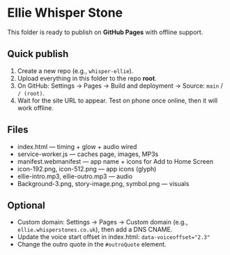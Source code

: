 # Ellie Whisper Stone

This folder is ready to publish on **GitHub Pages** with offline support.

## Quick publish
1. Create a new repo (e.g., `whisper-ellie`).
2. Upload everything in this folder to the repo **root**.
3. On GitHub: Settings → Pages → Build and deployment → Source: `main` / `/ (root)`.
4. Wait for the site URL to appear. Test on phone once online, then it will work offline.

## Files
- index.html — timing + glow + audio wired
- service-worker.js — caches page, images, MP3s
- manifest.webmanifest — app name + icons for Add to Home Screen
- icon-192.png, icon-512.png — app icons (glyph)
- ellie-intro.mp3, ellie-outro.mp3 — audio
- Background-3.png, story-image.png, symbol.png — visuals

## Optional
- Custom domain: Settings → Pages → Custom domain (e.g., `ellie.whisperstones.co.uk`), then add a DNS CNAME.
- Update the voice start offset in index.html: `data-voiceoffset="2.3"`
- Change the outro quote in the `#outroQuote` element.
